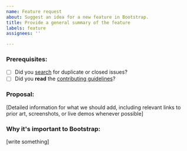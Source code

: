 ```yaml
---
name: Feature request
about: Suggest an idea for a new feature in Bootstrap.
title: Provide a general summary of the feature
labels: feature
assignees: ''

---
```



### Prerequisites:

* [ ] Did you [search](https://github.com/twbs/bootstrap/issues?utf8=%E2%9C%93&q=is%3Aissue) for duplicate or closed issues?
* [ ] Did you **read** the [contributing guidelines](https://github.com/twbs/bootstrap/blob/main/.github/CONTRIBUTING.md)?

### Proposal:

[Detailed information for what we should add, including relevant links to prior art, screenshots, or live demos whenever possible]

### Why it's important to Bootstrap:

[write something]
